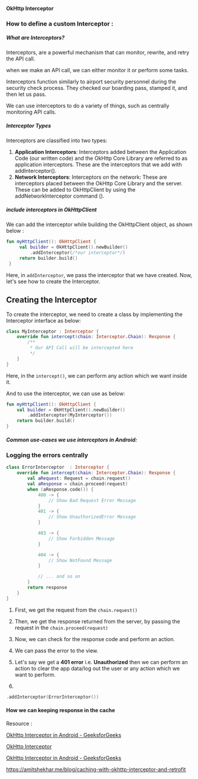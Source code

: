 #### OkHttp Interceptor

### How to define a custom Interceptor :

##### What are Interceptors?

Interceptors, are a powerful mechanism that can monitor, rewrite, and retry the API call.

when we make an API call, we can either monitor it or perform some tasks.

Interceptors function similarly to airport security personnel during the security check process. They checked our boarding pass, stamped it, and then let us pass.

We can use interceptors to do a variety of things, such as centrally monitoring API calls.

##### Interceptor Types

Interceptors are classified into two types:

1. **Application Interceptors**: Interceptors added between the Application Code (our written code) and the OkHttp Core Library are referred to as application interceptors. These are the interceptors that we add with addInterceptor().
2. **Network Interceptors**: Interceptors on the network: These are interceptors placed between the OkHttp Core Library and the server. These can be added to OkHttpClient by using the addNetworkInterceptor command ().

##### include interceptors in OkHttpClient

We can add the interceptor while building the OkHttpClient object, as shown below :

```kt
fun myHttpClient(): OkHttpClient {
     val builder = OkHttpClient().newBuilder()
         .addInterceptor(/*our interceptor*/)
     return builder.build()
 }
```

Here, in `addInterceptor`, we pass the interceptor that we have created. Now, let's see how to create the Interceptor.

## Creating the Interceptor

To create the interceptor, we need to create a class by implementing the Interceptor interface as below:

```kt
class MyInterceptor : Interceptor {
    override fun intercept(chain: Interceptor.Chain): Response {
        /**
         * Our API Call will be intercepted here
         */
    }
}
```

Here, in the `intercept()`, we can perform any action which we want inside it.

And to use the interceptor, we can use as below:

```kt
fun myHttpClient(): OkHttpClient {
    val builder = OkHttpClient().newBuilder()
        .addInterceptor(MyInterceptor())
    return builder.build()
}
```

##### Common use-cases we use interceptors in Android:

### Logging the errors centrally

```kt
class ErrorInterceptor  : Interceptor {
    override fun intercept(chain: Interceptor.Chain): Response {
        val aRequest: Request = chain.request()
        val aResponse = chain.proceed(request)
        when (aResponse.code()) {
            400 -> {
                // Show Bad Request Error Message
            }
            401 -> {
                // Show UnauthorizedError Message
            }

            403 -> {
                // Show Forbidden Message
            }

            404 -> {
                // Show NotFound Message
            }

            // ... and so on
        }
        return response
    }
}
```

1. First, we get the request from the `chain.request()`

2. Then, we get the response returned from the server, by passing the request in the `chain.proceed(request)`

3. Now, we can check for the response code and perform an action.

4. We can pass the error to the view.

5. Let's say we get a **401 error** i.e. **Unauthorized** then we can perform an action to clear the app data/log out the user or any action which we want to perform.

6. 

```kt
.addInterceptor(ErrorInterceptor())
```

#### How we can keeping response in the cache

Resource :

[OkHttp Interceptor in Android - GeeksforGeeks](https://www.geeksforgeeks.org/okhttp-interceptor-in-android/)

[OkHttp Interceptor](https://amitshekhar.me/blog/okhttp-interceptor)

[OkHttp Interceptor in Android - GeeksforGeeks](https://www.geeksforgeeks.org/okhttp-interceptor-in-android/)

https://amitshekhar.me/blog/caching-with-okhttp-interceptor-and-retrofit
